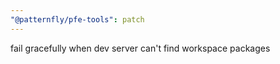 ```yaml
---
"@patternfly/pfe-tools": patch
---
```


fail gracefully when dev server can't find workspace packages
